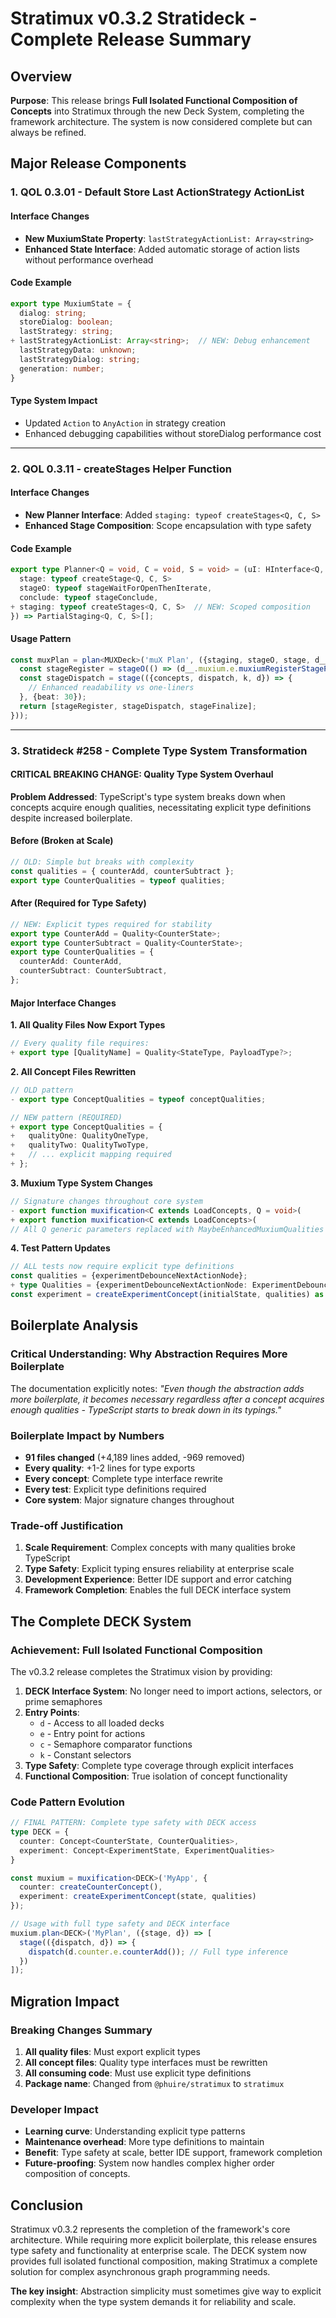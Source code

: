 # Stratimux v0.3.2 Stratideck - Complete Release Summary

## Overview
**Purpose**: This release brings **Full Isolated Functional Composition of Concepts** into Stratimux through the new Deck System, completing the framework architecture. The system is now considered complete but can always be refined.

## Major Release Components

### 1. QOL 0.3.01 - Default Store Last ActionStrategy ActionList

#### Interface Changes
- **New MuxiumState Property**: `lastStrategyActionList: Array<string>`
- **Enhanced State Interface**: Added automatic storage of action lists without performance overhead

#### Code Example
```typescript
export type MuxiumState = {
  dialog: string;
  storeDialog: boolean;
  lastStrategy: string;
+ lastStrategyActionList: Array<string>;  // NEW: Debug enhancement
  lastStrategyData: unknown;
  lastStrategyDialog: string;
  generation: number;
}
```

#### Type System Impact
- Updated `Action` to `AnyAction` in strategy creation
- Enhanced debugging capabilities without storeDialog performance cost

---

### 2. QOL 0.3.11 - createStages Helper Function  

#### Interface Changes
- **New Planner Interface**: Added `staging: typeof createStages<Q, C, S>` 
- **Enhanced Stage Composition**: Scope encapsulation with type safety

#### Code Example
```typescript
export type Planner<Q = void, C = void, S = void> = (uI: HInterface<Q, C, S> & {
  stage: typeof createStage<Q, C, S>
  stageO: typeof stageWaitForOpenThenIterate,
  conclude: typeof stageConclude,
+ staging: typeof createStages<Q, C, S>  // NEW: Scoped composition
}) => PartialStaging<Q, C, S>[];
```

#### Usage Pattern
```typescript
const muxPlan = plan<MUXDeck>('muX Plan', ({staging, stageO, stage, d__}) => staging(() => {
  const stageRegister = stageO(() => (d__.muxium.e.muxiumRegisterStagePlanner({conceptName: muXName, stagePlanner: muxPlan})))
  const stageDispatch = stage(({concepts, dispatch, k, d}) => {
    // Enhanced readability vs one-liners
  }, {beat: 30});
  return [stageRegister, stageDispatch, stageFinalize];
}));
```

---

### 3. Stratideck #258 - Complete Type System Transformation

#### **CRITICAL BREAKING CHANGE**: Quality Type System Overhaul

**Problem Addressed**: TypeScript's type system breaks down when concepts acquire enough qualities, necessitating explicit type definitions despite increased boilerplate.

#### Before (Broken at Scale)
```typescript
// OLD: Simple but breaks with complexity
const qualities = { counterAdd, counterSubtract };
export type CounterQualities = typeof qualities;
```

#### After (Required for Type Safety)
```typescript
// NEW: Explicit types required for stability  
export type CounterAdd = Quality<CounterState>;
export type CounterSubtract = Quality<CounterState>;
export type CounterQualities = {
  counterAdd: CounterAdd,
  counterSubtract: CounterSubtract,
};
```

#### Major Interface Changes

**1. All Quality Files Now Export Types**
```typescript
// Every quality file requires:
+ export type [QualityName] = Quality<StateType, PayloadType?>;
```

**2. All Concept Files Rewritten**
```typescript
// OLD pattern
- export type ConceptQualities = typeof conceptQualities;

// NEW pattern (REQUIRED)
+ export type ConceptQualities = {
+   qualityOne: QualityOneType,
+   qualityTwo: QualityTwoType,
+   // ... explicit mapping required
+ };
```

**3. Muxium Type System Changes**
```typescript
// Signature changes throughout core system
- export function muxification<C extends LoadConcepts, Q = void>(
+ export function muxification<C extends LoadConcepts>(
// All Q generic parameters replaced with MaybeEnhancedMuxiumQualities
```

**4. Test Pattern Updates**
```typescript
// ALL tests now require explicit type definitions
const qualities = {experimentDebounceNextActionNode};
+ type Qualities = {experimentDebounceNextActionNode: ExperimentDebounceNextActionNode};
const experiment = createExperimentConcept(initialState, qualities) as Concept<typeof initialState, Qualities>;
```

## Boilerplate Analysis

### **Critical Understanding**: Why Abstraction Requires More Boilerplate

The documentation explicitly notes: *"Even though the abstraction adds more boilerplate, it becomes necessary regardless after a concept acquires enough qualities - TypeScript starts to break down in its typings."*

### Boilerplate Impact by Numbers
- **91 files changed** (+4,189 lines added, -969 removed)
- **Every quality**: +1-2 lines for type exports
- **Every concept**: Complete type interface rewrite
- **Every test**: Explicit type definitions required
- **Core system**: Major signature changes throughout

### **Trade-off Justification**
1. **Scale Requirement**: Complex concepts with many qualities broke TypeScript
2. **Type Safety**: Explicit typing ensures reliability at enterprise scale  
3. **Development Experience**: Better IDE support and error catching
4. **Framework Completion**: Enables the full DECK interface system

## The Complete DECK System

### **Achievement**: Full Isolated Functional Composition
The v0.3.2 release completes the Stratimux vision by providing:

1. **DECK Interface System**: No longer need to import actions, selectors, or prime semaphores
2. **Entry Points**: 
   - `d` - Access to all loaded decks
   - `e` - Entry point for actions
   - `c` - Semaphore comparator functions  
   - `k` - Constant selectors
3. **Type Safety**: Complete type coverage through explicit interfaces
4. **Functional Composition**: True isolation of concept functionality

### Code Pattern Evolution
```typescript
// FINAL PATTERN: Complete type safety with DECK access
type DECK = {
  counter: Concept<CounterState, CounterQualities>,
  experiment: Concept<ExperimentState, ExperimentQualities>
}

const muxium = muxification<DECK>('MyApp', {
  counter: createCounterConcept(),
  experiment: createExperimentConcept(state, qualities)
});

// Usage with full type safety and DECK interface
muxium.plan<DECK>('MyPlan', ({stage, d}) => [
  stage(({dispatch, d}) => {
    dispatch(d.counter.e.counterAdd()); // Full type inference
  })
]);
```

## Migration Impact

### **Breaking Changes Summary**
1. **All quality files**: Must export explicit types
2. **All concept files**: Quality type interfaces must be rewritten  
3. **All consuming code**: Must use explicit type definitions
4. **Package name**: Changed from `@phuire/stratimux` to `stratimux`

### **Developer Impact**
- **Learning curve**: Understanding explicit type patterns
- **Maintenance overhead**: More type definitions to maintain
- **Benefit**: Type safety at scale, better IDE support, framework completion
- **Future-proofing**: System now handles complex higher order composition of concepts.

## Conclusion

Stratimux v0.3.2 represents the completion of the framework's core architecture. While requiring more explicit boilerplate, this release ensures type safety and functionality at enterprise scale. The DECK system now provides full isolated functional composition, making Stratimux a complete solution for complex asynchronous graph programming needs.

**The key insight**: Abstraction simplicity must sometimes give way to explicit complexity when the type system demands it for reliability and scale.
